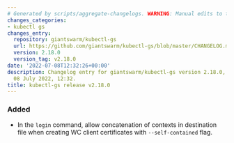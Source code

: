```yaml
---
# Generated by scripts/aggregate-changelogs. WARNING: Manual edits to this files will be overwritten.
changes_categories:
- kubectl gs
changes_entry:
  repository: giantswarm/kubectl-gs
  url: https://github.com/giantswarm/kubectl-gs/blob/master/CHANGELOG.md#2180---2022-07-08
  version: 2.18.0
  version_tag: v2.18.0
date: '2022-07-08T12:32:26+00:00'
description: Changelog entry for giantswarm/kubectl-gs version 2.18.0, published on
  08 July 2022, 12:32.
title: kubectl-gs release v2.18.0
---
```


### Added
- In the `login` command, allow concatenation of contexts in destination file when creating WC client certificates with `--self-contained` flag.
